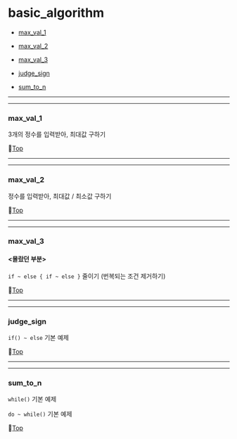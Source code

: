 # basic_algorithm

* [max_val_1](#max_val_1)


* [max_val_2](#max_val_2)


* [max_val_3](#max_val_3)


* [judge_sign](#judge_sign)


* [sum_to_n](#sum_to_n)

---
---

### max_val_1

3개의 정수를 입력받아, 최대값 구하기

:camel:[Top](#basic_algorithm)

---
---

### max_val_2

정수를 입력받아, 최대값 / 최소값 구하기

:camel:[Top](#basic_algorithm)

---
---

### max_val_3
#### <몰랐던 부분>

``if ~ else { if ~ else }`` 줄이기 (번복되는 조건 제거하기)

:camel:[Top](#basic_algorithm)

---
---

### judge_sign

``if() ~ else`` 기본 예제

:camel:[Top](#basic_algorithm)

---
---

### sum_to_n

``while()`` 기본 예제

``do ~ while()`` 기본 예제

:camel:[Top](#basic_algorithm)